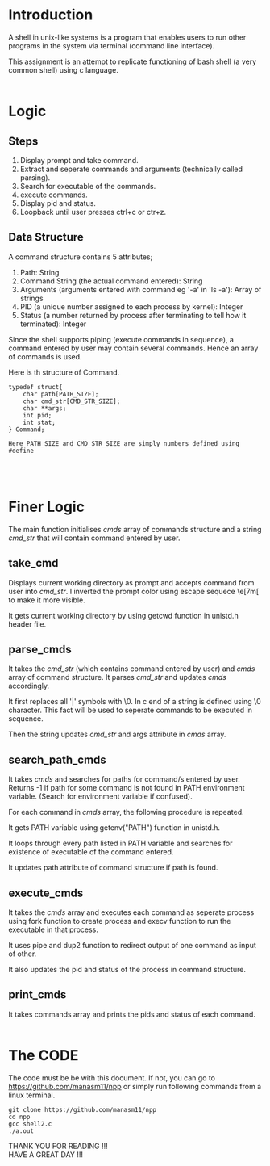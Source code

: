 # Introduction

A shell in unix-like systems is a program that enables users to run other programs in the system via terminal (command line interface).

This assignment is an attempt to replicate functioning of bash shell (a very common shell) using c language.
<br><br>

# Logic

## Steps

1. Display prompt and take command.
2. Extract and seperate commands and arguments (technically called parsing).
3. Search for executable of the commands.
4. execute commands.
5. Display pid and status.
6. Loopback until user presses ctrl+c or ctr+z.

## Data Structure

A command structure contains 5 attributes; 

1. Path: String
2. Command String (the actual command entered): String
3. Arguments (arguments entered with command eg '-a' in 'ls -a'): Array of strings
4. PID (a unique number assigned to each process by kernel): Integer
5. Status (a number returned by process after terminating to tell how it terminated): Integer

Since the shell supports piping (execute commands in sequence), a command entered by user may contain several commands. Hence an array of commands is used.

Here is th structure of Command.<br>

    typedef struct{
        char path[PATH_SIZE];
        char cmd_str[CMD_STR_SIZE];
        char **args;
        int pid;
        int stat;
    } Command;

    Here PATH_SIZE and CMD_STR_SIZE are simply numbers defined using #define

<br><br>

# Finer Logic

The main function initialises *cmds* array of commands structure and a string *cmd_str* that will contain command entered by user.

## take_cmd

Displays current working directory as prompt and accepts command from user into *cmd_str*.
I inverted the prompt color using escape sequece \e[7m[ to make it more visible.

It gets current working directory by using getcwd function in unistd.h header file.

## parse_cmds

It takes the *cmd_str* (which contains command entered by user) and *cmds* array of command structure. It parses *cmd_str* and updates *cmds* accordingly.

It first replaces all '|' symbols with \0. In c end of a string is defined using \0 character. This fact will be used to seperate commands to be executed in sequence.

Then the string updates *cmd_str* and args attribute in *cmds* array.

## search_path_cmds

It takes *cmds* and searches for paths for command/s entered by user. Returns -1 if path for some command is not found in PATH environment variable. (Search for environment variable if confused).

For each command in *cmds* array, the following procedure is repeated.

It gets PATH variable using getenv("PATH") function in unistd.h.

It loops through every path listed in PATH variable and searches for existence of executable of the command entered.

It updates path attribute of command structure if path is found.

## execute_cmds
It takes the *cmds* array and executes each command as seperate process using fork function to create process and execv function to run the executable in that process.

It uses pipe and dup2 function to redirect output of one command as input of other.

It also updates the pid and status of the process in command structure.

## print_cmds
It takes commands array and prints the pids and status of each command.
<br><br>

# The CODE
 The code must be be with this document. If not, you can go to https://github.com/manasm11/npp or simply run following commands from a linux terminal.

    git clone https://github.com/manasm11/npp
    cd npp
    gcc shell2.c
    ./a.out

THANK YOU FOR READING !!! <br>
HAVE A GREAT DAY !!!